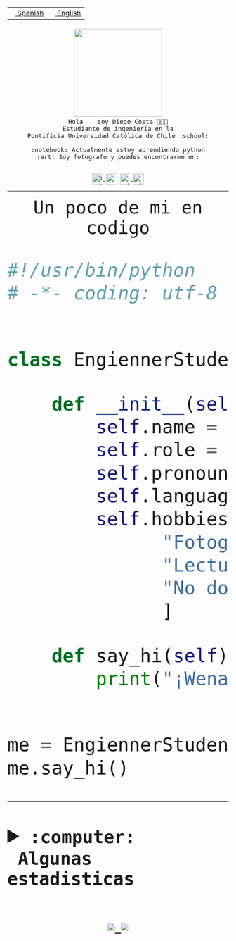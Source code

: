 <table border="0"  align="right">
 <tr><td><a href="README.md"><img src="https://upload.wikimedia.org/wikipedia/commons/thumb/8/89/Bandera_de_Espa%C3%B1a.svg/1200px-Bandera_de_Espa%C3%B1a.svg.png" height="10"> Spanish</a></td>
 <td><a href="README.en.md"><img src="https://upload.wikimedia.org/wikipedia/commons/a/a4/Flag_of_the_United_States.svg" height="10"> English</a></td></tr>
</table><br><br><br>


<p align="center">
  <img src="https://github.com/diegocostares/diegocostares/blob/main/Images/aaa2.gif?raw=true" width="200px">
  <br><samp>
    Hola <img src="https://media.giphy.com/media/hvRJCLFzcasrR4ia7z/giphy.gif" width="16px"> soy Diego Costa 👨🏻‍💻<br>
    Estudiante de ingeniería en la <br>
    Pontificia Universidad Católica de Chile :school:<br>
  <br>
    :notebook: Actualmente estoy aprendiendo python <br>
    :art: Soy fotografo y puedes encontrarme en: <br>
  <br></samp>
  
</p>

<p align="center">
   <a href="https://instagram.com/diegocosta_no" target="blank">
    <img 
    align="center" src="https://cdn.jsdelivr.net/npm/simple-icons@3.0.1/icons/instagram.svg" alt="instagram" height="25px" width="25px" />
  </a>
  <a style="border: 3px solid; color: white;"href="https://t.me/diegocosta_no" target="blank">
  <img
  align="center" alt="Telegram" width="25px" src="https://icons-for-free.com/iconfiles/png/512/Telegram-1324888767380505522.png" />
</a>
<a href="https://api.whatsapp.com/send?phone=56971897835&text=Hola!" target="blank">
  <img
  align="center" alt="wtsp" width="25px" src="https://img.icons8.com/pastel-glyph/2x/whatsapp--v2.png" />
</a>
<a href="https://www.linkedin.com/in/diego-costa-786249213/" target="blank">
  <img
  align="center" alt="wtsp" width="25px" src="https://img.icons8.com/metro/452/linkedin.png" />
</a>

  </a>
</p>

---


<p align="center"><font size="25"><samp>Un poco de mi en codigo</samp></front></p>


```python
#!/usr/bin/python
# -*- coding: utf-8 -*-


class EngiennerStudent:

    def __init__(self):
        self.name = "Diego Costa"
        self.role = "Estudiante"
        self.pronouns = "he/him"
        self.language_spoken = ["es_CL", "en_US"]
        self.hobbies = [
              "Fotografia",
              "Lectura",
              "No dormir",
              ]

    def say_hi(self):
        print("¡Wena mundo!")


me = EngiennerStudent()
me.say_hi()
```
---
<details>
  <summary><b><samp>:computer: &nbsp;Algunas estadisticas</samp></b></summary>
  <br/></p>

<!--START_SECTION:waka-->
**Soy nocturno 🦉** 

```text
🌞 Mañana     0 commits      ░░░░░░░░░░░░░░░░░░░░░░░░░   0.0% 
🌆 Día        88 commits     ██████████░░░░░░░░░░░░░░░   43.35% 
🌃 Tarde      51 commits     ██████░░░░░░░░░░░░░░░░░░░   25.12% 
🌙 Noche      64 commits     ████████░░░░░░░░░░░░░░░░░   31.53%

```
📅 **Soy más productivo los Miércoles** 

```text
Lunes        5 commits      ░░░░░░░░░░░░░░░░░░░░░░░░░   2.46% 
Martes       7 commits      ░░░░░░░░░░░░░░░░░░░░░░░░░   3.45% 
Miércoles    95 commits     ███████████░░░░░░░░░░░░░░   46.8% 
Jueves       57 commits     ███████░░░░░░░░░░░░░░░░░░   28.08% 
Viernes      7 commits      ░░░░░░░░░░░░░░░░░░░░░░░░░   3.45% 
Sábado       20 commits     ██░░░░░░░░░░░░░░░░░░░░░░░   9.85% 
Domingo      12 commits     █░░░░░░░░░░░░░░░░░░░░░░░░   5.91%

```


📊 **Esta semana me dediqué a** 

```text
🐱‍💻 Proyectos: 
diegocostares-iic2233-20233 hrs 20 mins      ████████████████████████░   98.76% 
contenidos               10 mins             ░░░░░░░░░░░░░░░░░░░░░░░░░   0.52% 
Unknown Project          7 mins              ░░░░░░░░░░░░░░░░░░░░░░░░░   0.39% 
agu                      6 mins              ░░░░░░░░░░░░░░░░░░░░░░░░░   0.3% 
Tareas                   0 secs              ░░░░░░░░░░░░░░░░░░░░░░░░░   0.03%

```


 Last Updated on 10/10/2021
<!--END_SECTION:waka-->
  
  

 <p align="center"> <img src="https://github-readme-stats.vercel.app/api?username=diegocostares&show_icons=true&theme=ayu-mirage" alt="abhisheknaiidu" /></p>
 
</details>

<p align=center>
  <a href="https://github.com/diegocostares">
    <img src="https://badges.pufler.dev/visits/diegocostares/diegocostares?style=flat-square&color=black&logo=github">
  </a>
  <a href="https://github.com/diegocostares?tab=repositories">
    <img src="https://badges.pufler.dev/repos/diegocostares?style=flat-square&color=black&logo=github">
  </a>
</p>
